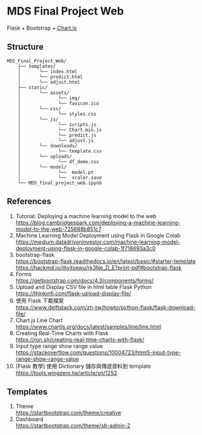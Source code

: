 # MDS Final Project Web

Flask + Bootstrap + [Chart.js](https://www.chartjs.org/docs/latest/)

## Structure

```
MDS_Final_Project_Web/
    ├── templates/
    │       └── index.html
    │       └── predict.html
    │       └── adjust.html    
    ├── static/
    │       └── assets/
    │              └── img/
    │              └── favicon.ico
    │       └── css/
    │              └── styles.css
    │       └── js/
    │              └── scripts.js
    │              └── Chart.min.js
    │              └── predict.js
    │              └── adjust.js
    │       └── downloads/
    │              └── template.csv
    │       └── uploads/
    │              └── df_demo.csv
    │       └── model/
    │              └──  model.pt
    │              └──  scaler.save
    └── MDS_final_project_web.ipynb
```


## References

1. Tutorial: Deploying a machine learning model to the web<br/>https://blog.cambridgespark.com/deploying-a-machine-learning-model-to-the-web-725688b851c7
2. Machine Learning Model Deployment using Flask in Google Colab<br/>https://medium.datadriveninvestor.com/machine-learning-model-deployment-using-flask-in-google-colab-1f718693a3c0
3. bootstrap-flask<br/>https://bootstrap-flask.readthedocs.io/en/latest/basic/#starter-template<br/>https://hackmd.io/@yitsewu/rk3Ne_D_E?print-pdf#bootstrap-flask
4. Forms<br/>https://getbootstrap.com/docs/4.3/components/forms/
5. Upload and Display CSV file in html table Flask Python<br/>https://thinkinfi.com/flask-upload-display-file/
6. 使用 Flask 下載檔案<br/>https://www.delftstack.com/zh-tw/howto/python-flask/flask-download-file/
7. Chart.js Line Chart<br/>https://www.chartjs.org/docs/latest/samples/line/line.html
8. Creating Real-Time Charts with Flask<br/>https://ron.sh/creating-real-time-charts-with-flask/
9. Input type range show range value<br/>https://stackoverflow.com/questions/10004723/html5-input-type-range-show-range-value
10. [Flask 教學] 使用 Dictionary 儲存與傳遞資料到 template<br/>https://tools.wingzero.tw/article/sn/1252




## Templates

1. Theme<br/>https://startbootstrap.com/theme/creative
2. Dashboard<br/>https://startbootstrap.com/theme/sb-admin-2

